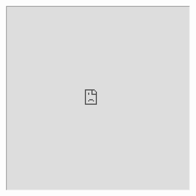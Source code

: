 

<iframe height=500 width=500 src="https://github.com/AllenCoder/ConstraintLayoutSample/blob/master/device-2017-10-16-223905.gif">
